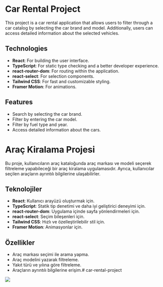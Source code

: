 # Car Rental Project

This project is a car rental application that allows users to filter through a car catalog by selecting the car brand and model. Additionally, users can access detailed information about the selected vehicles.

## Technologies

- **React**: For building the user interface.
- **TypeScript**: For static type checking and a better developer experience.
- **react-router-dom**: For routing within the application.
- **react-select**: For selection components.
- **Tailwind CSS**: For fast and customizable styling.
- **Framer Motion**: For animations.

## Features

- Search by selecting the car brand.
- Filter by entering the car model.
- Filter by fuel type and year.
- Access detailed information about the cars.

# Araç Kiralama Projesi

Bu proje, kullanıcıların araç kataloğunda araç markası ve modeli seçerek filtreleme yapabileceği bir araç kiralama uygulamasıdır. Ayrıca, kullanıcılar seçilen araçların ayrıntılı bilgilerine ulaşabilirler.

## Teknolojiler

- **React**: Kullanıcı arayüzü oluşturmak için.
- **TypeScript**: Statik tip denetimi ve daha iyi geliştirici deneyimi için.
- **react-router-dom**: Uygulama içinde sayfa yönlendirmeleri için.
- **react-select**: Seçim bileşenleri için.
- **Tailwind CSS**: Hızlı ve özelleştirilebilir stil için.
- **Framer Motion**: Animasyonlar için.

## Özellikler

- Araç markası seçimi ile arama yapma.
- Araç modelini yazarak filtreleme.
- Yakıt türü ve yılına göre filtreleme.
- Araçların ayrıntılı bilgilerine erişim.# car-rental-project


![](https://github.com/Rasime-Dumlupunar/car-rental-project/blob/main/car-rental-project.gif)
